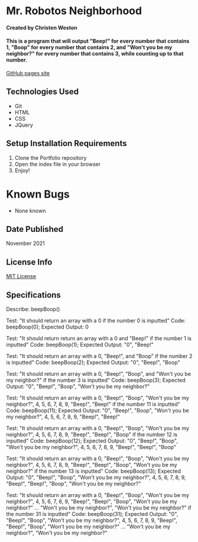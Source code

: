 # Mr. Robotos Neighborhood

#### Created by Christen Weston

#### This is a program that will output "Beep!" for every number that contains 1, "Boop" for every number that contains 2, and "Won't you be my neighbor?" for every number that contains 3, while counting up to that number.

[GitHub pages site](https://christenweston.github.io/MrRobosNeighborhood/)

## Technologies Used

* Git
* HTML
* CSS
* JQuery

## Setup Installation Requirements

1. Clone the Portfolio repository
2. Open the index file in your browser
3. Enjoy!

# Known Bugs
* None known

## Date Published
November 2021

## License Info
[MIT License](https://opensource.org/licenses/MIT)

## Specifications

Describe: beepBoop()

Test: "It should return an array with a 0 if the number 0 is inputted"
Code: beepBoop(0);
Expected Output: 0

Test: "It should return return an array with a 0 and "Beep!" if the number 1 is inputted"
Code: beepBoop(1);
Expected Output: "0", "Beep!"

Test: "It should return an array with a 0, "Beep!", and "Boop" if the number 2 is inputted"
Code: beepBoop(2);
Expected Output: "0", "Beep!", "Boop"

Test: "It should return an array with a 0, "Beep!", "Boop", and "Won't you be my neighbor?" if the number 3 is inputted"
Code: beepBoop(3);
Expected Output: "0", "Beep!", "Boop", "Won't you be my neighbor?"

Test: "It should return an array with a 0, "Beep!", "Boop", "Won't you be my neighbor?", 4, 5, 6, 7, 8, 9, "Beep!", "Beep!" if the number 11 is inputted"
Code: beepBoop(11);
Expected Output: "0", "Beep!", "Boop", "Won't you be my neighbor?", 4, 5, 6, 7, 8, 9, "Beep!", "Beep!"

Test: "It should return an array with a 0, "Beep!", "Boop", "Won't you be my neighbor?", 4, 5, 6, 7, 8, 9, "Beep!", "Beep!", "Boop" if the number 12 is inputted"
Code: beepBoop(12);
Expected Output: "0", "Beep!", "Boop", "Won't you be my neighbor?", 4, 5, 6, 7, 8, 9, "Beep!", "Beep!", "Boop"

Test: "It should return an array with a 0, "Beep!", "Boop", "Won't you be my neighbor?", 4, 5, 6, 7, 8, 9, "Beep!", "Beep!", "Boop", "Won't you be my neighbor?" if the number 13 is inputted"
Code: beepBoop(13);
Expected Output: "0", "Beep!", "Boop", "Won't you be my neighbor?", 4, 5, 6, 7, 8, 9, "Beep!", "Beep!", "Boop", "Won't you be my neighbor?"

Test: "It should return an array with a 0, "Beep!", "Boop", "Won't you be my neighbor?", 4, 5, 6, 7, 8, 9, "Beep!", "Beep!", "Boop", "Won't you be my neighbor?" ... "Won't you be my neighbor?", "Won't you be my neighbor?" if the number 31 is inputted"
Code: beepBoop(31);
Expected Output: "0", "Beep!", "Boop", "Won't you be my neighbor?", 4, 5, 6, 7, 8, 9, "Beep!", "Beep!", "Boop", "Won't you be my neighbor?" ... "Won't you be my neighbor?", "Won't you be my neighbor?"